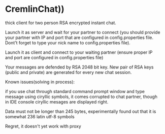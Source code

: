 # CremlinChat))
thick client for two person RSA encrypted instant chat.

Launch it as server and wait for your partner to connect (you should provide your partner with IP and port that are configured in config.properties file. Dont't forget to type your nick name to config.properties file).

Launch it as client and connect to your waiting partner (ensure proper IP and port are configured in config.properties file)

Your messages are defended by RSA 2048 bit key. New pair of RSA keys (public and private) are generated for every new chat session.


Known issues(solving in process): 

if you use chat through standard command prompt window and type message using ciryllic symbols, it comes corrupted to chat partner, though in IDE console ciryllic mesages are displayed right. 

Data must not be longer than 245 bytes, experimentally found out that it is somewhat 236 latin utf-8 symbols

Regret, it doesn't yet work with proxy
